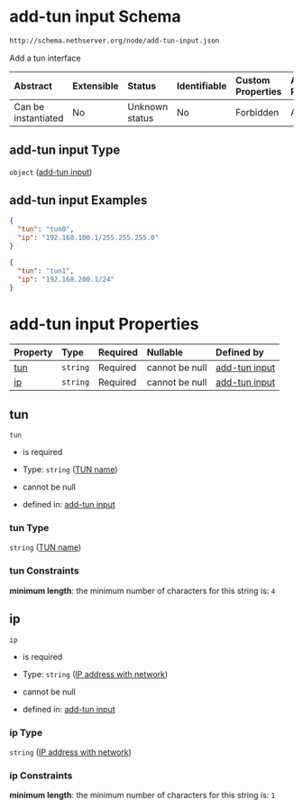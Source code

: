 # add-tun input Schema

```txt
http://schema.nethserver.org/node/add-tun-input.json
```

Add a tun interface

| Abstract            | Extensible | Status         | Identifiable | Custom Properties | Additional Properties | Access Restrictions | Defined In                                                           |
| :------------------ | :--------- | :------------- | :----------- | :---------------- | :-------------------- | :------------------ | :------------------------------------------------------------------- |
| Can be instantiated | No         | Unknown status | No           | Forbidden         | Allowed               | none                | [add-tun-input.json](node/add-tun-input.json "open original schema") |

## add-tun input Type

`object` ([add-tun input](add-tun-input.md))

## add-tun input Examples

```json
{
  "tun": "tun0",
  "ip": "192.168.100.1/255.255.255.0"
}
```

```json
{
  "tun": "tun1",
  "ip": "192.168.200.1/24"
}
```

# add-tun input Properties

| Property    | Type     | Required | Nullable       | Defined by                                                                                                                                 |
| :---------- | :------- | :------- | :------------- | :----------------------------------------------------------------------------------------------------------------------------------------- |
| [tun](#tun) | `string` | Required | cannot be null | [add-tun input](add-tun-input-properties-tun-name.md "http://schema.nethserver.org/node/add-tun-input.json#/properties/tun")               |
| [ip](#ip)   | `string` | Required | cannot be null | [add-tun input](add-tun-input-properties-ip-address-with-network.md "http://schema.nethserver.org/node/add-tun-input.json#/properties/ip") |

## tun



`tun`

* is required

* Type: `string` ([TUN name](add-tun-input-properties-tun-name.md))

* cannot be null

* defined in: [add-tun input](add-tun-input-properties-tun-name.md "http://schema.nethserver.org/node/add-tun-input.json#/properties/tun")

### tun Type

`string` ([TUN name](add-tun-input-properties-tun-name.md))

### tun Constraints

**minimum length**: the minimum number of characters for this string is: `4`

## ip



`ip`

* is required

* Type: `string` ([IP address with network](add-tun-input-properties-ip-address-with-network.md))

* cannot be null

* defined in: [add-tun input](add-tun-input-properties-ip-address-with-network.md "http://schema.nethserver.org/node/add-tun-input.json#/properties/ip")

### ip Type

`string` ([IP address with network](add-tun-input-properties-ip-address-with-network.md))

### ip Constraints

**minimum length**: the minimum number of characters for this string is: `1`
